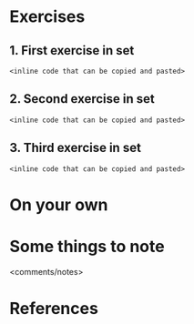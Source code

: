 # <Description of exercise> 
<Provide an overview of what the exercises are about and what people will learn>

# Exercises

## 1. First exercise in set

```         
<inline code that can be copied and pasted> 
```

## 2. Second exercise in set

```         
<inline code that can be copied and pasted> 
```

## 3. Third exercise in set

```         
<inline code that can be copied and pasted> 
```

# On your own
<things that can be done beyond the exercise>

# Some things to note
<comments/notes>

# References
<any references> 



